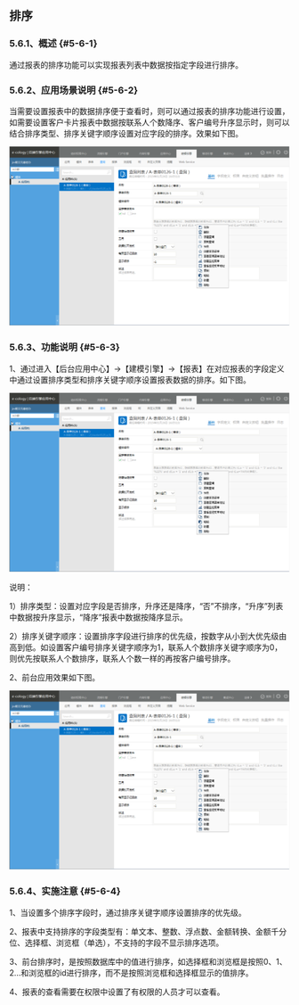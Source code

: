 ## 排序

### ****5.6.1、概述**** {#5-6-1}

通过报表的排序功能可以实现报表列表中数据按指定字段进行排序。

### ****5.6.2、应用场景说明**** {#5-6-2}

当需要设置报表中的数据排序便于查看时，则可以通过报表的排序功能进行设置，如需要设置客户卡片报表中数据按联系人个数降序、客户编号升序显示时，则可以结合排序类型、排序关键字顺序设置对应字段的排序。效果如下图。

**![E:\重要文件备份\ecology正式系统知识树图片(余海群提供)\20042\images\6308](../assets/ezhong_yao_wen_jian_bei_4efd5c_ecology_zheng_shi_xi_tong_zhi_shi_shu_tu_724728_yu_hai_qun_ti_4f9b295c_2.png)**

### ****5.6.3、功能说明**** {#5-6-3}

1、通过进入【后台应用中心】→【建模引擎】→【报表】在对应报表的字段定义中通过设置排序类型和排序关键字顺序设置报表数据的排序。如下图。

![E:\重要文件备份\ecology正式系统知识树图片(余海群提供)\20042\images\6309](../assets/ezhong_yao_wen_jian_bei_4efd5c_ecology_zheng_shi_xi_tong_zhi_shi_shu_tu_724728_yu_hai_qun_ti_4f9b295c_2.png)

说明：

1）排序类型：设置对应字段是否排序，升序还是降序，“否”不排序，“升序”列表中数据按升序显示，“降序”报表中数据按降序显示。

2）排序关键字顺序：设置排序字段进行排序的优先级，按数字从小到大优先级由高到低。如设置客户编号排序关键字顺序为1，联系人个数排序关键字顺序为0，则优先按联系人个数排序，联系人个数一样的再按客户编号排序。

2、前台应用效果如下图。

**![E:\重要文件备份\ecology正式系统知识树图片(余海群提供)\20042\images\6310](../assets/ezhong_yao_wen_jian_bei_4efd5c_ecology_zheng_shi_xi_tong_zhi_shi_shu_tu_724728_yu_hai_qun_ti_4f9b295c_2.png)**

### ****5.6.4、实施注意**** {#5-6-4}

1、当设置多个排序字段时，通过排序关键字顺序设置排序的优先级。

2、报表中支持排序的字段类型有：单文本、整数、浮点数、金额转换、金额千分位、选择框、浏览框（单选），不支持的字段不显示排序选项。

3、前台排序时，是按照数据库中的值进行排序，如选择框和浏览框是按照0、1、2…和浏览框的id进行排序，而不是按照浏览框和选择框显示的值排序。

4、报表的查看需要在权限中设置了有权限的人员才可以查看。